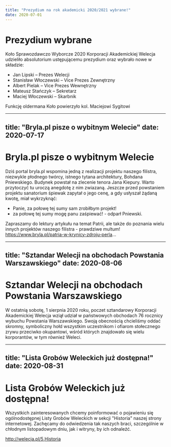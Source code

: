 ```yaml
---
title: "Prezydium na rok akademicki 2020/2021 wybrane!"
date: 2020-07-01
---
```


# Prezydium wybrane

Koło Sprawozdawczo Wyborcze 2020 Korporacji Akademickiej Welecja udzieliło absolutorium ustępującemu prezydium oraz wybrało nowe w składzie:
- Jan Lipski – Prezes Welecji
- Stanisław Włoczewski – Vice Prezes Zewnętrzny
- Albert Pielak – Vice Prezes Wewnętrzny
- Mateusz Stańczyk – Sekretarz
- Maciej Włoczewski – Skarbnik
  
Funkcję oldermana Koło powierzyło kol. Maciejowi Sygitowi


---
title: "Bryla.pl pisze o wybitnym Welecie"
date: 2020-07-17
---

# Bryla.pl pisze o wybitnym Welecie

Dziś portal bryla.pl wspomina jedną z realizacji projektu naszego filistra, niezwykle płodnego twórcy, istnego tytana architektury, Bohdana Pniewskiego. Budynek powstał na zlecenie tenora Jana Kiepury.
Warto przytoczyć tu uroczą anegdotę z nim zwiazaną.
Jeszcze przed powstaniem projektu sanatorium śpiewak zapytał o jego cenę, a gdy usłyszał żądaną kwotę, miał wykrzyknąć:
- Panie, za połowę tej sumy sam zrobiłbym projekt!
- za połowę tej sumy mogę panu zaśpiewać! - odparł Pniewski.

Zapraszamy do lektury artykułu na temat Patrii, ale także do poznania wielu innych projektów naszego filistra - prawdziwe multum!
https://www.bryla.pl/patria-w-krynicy-zdroju-perla...


---
title: "Sztandar Welecji na obchodach Powstania Warszawskiego"
date: 2020-08-06
---

# Sztandar Welecji na obchodach Powstania Warszawskiego

W ostatnią sobotę, 1 sierpnia 2020 roku, poczet sztandarowy Korporacji Akademickiej Welecja wziął udział w państwowych obchodach 76 rocznicy wybuchu Powstania Warszawskiego.
Swoją obecnością chcieliśmy oddać skromny, symboliczny hołd wszystkim uczestnikom i ofiarom stołecznego zrywu przeciwko okupantowi, wśród których znajdowało się wielu korporantów, w tym również Weleci.



---
title: "Lista Grobów Weleckich już dostępna!"
date: 2020-08-31
---

# Lista Grobów Weleckich już dostępna!

Wszystkich zainteresowanych chcemy poinformować o pojawieniu się ogólnodostępnej Listy Grobów Weleckich w sekcji "Historia" naszej strony internetowej. Zachęcamy do odwiedzenia tak naszych braci, szczególnie w chłodnym listopadowym dniu, jak i witryny, by ich odnaleźć.

http://welecja.pl/5,Historia

